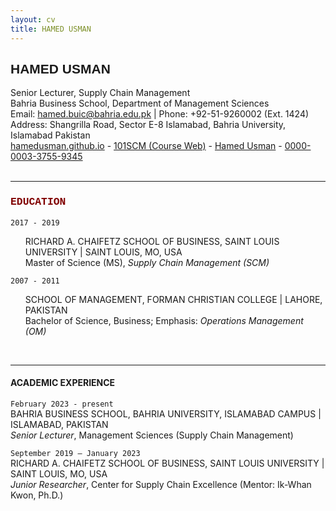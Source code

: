 ```yaml
---
layout: cv
title: HAMED USMAN
---
```

<h2 style="font-family:arial; font-color:#808080;">HAMED USMAN</h2>
Senior Lecturer, Supply Chain Management<br/>
Bahria Business School, Department of Management Sciences<br/>
Email: <a href="mailto:hamed.buic@bahria.edu.pk">hamed.buic@bahria.edu.pk</a> | Phone: +92-51-9260002 (Ext. 1424)<br/>
Address: Shangrilla Road, Sector E-8 Islamabad, Bahria University, Islamabad Pakistan


<div id="webaddress">
  <a href="https://hamedusman.github.io"><i class="fas fa-home"></i> hamedusman.github.io</a> - 
  <a href="http://101scm.github.io"><i class="fas fa-users"></i>101SCM (Course Web)</a> -
  <a href="https://github.com/hamedusman"><i class="fab fa-github"></i> Hamed Usman</a> - 
  <a href="https://orcid.org/0000-0003-3755-9345"><i class="ai ai-orcid"></i> 0000-0003-3755-9345</a>
</div>


<br/>

---


<h3 style="color:maroon; font-family:courier">EDUCATION</h3>

`2017 - 2019`<br/>
<ul style="list-style-type:none;">
<li>RICHARD A. CHAIFETZ SCHOOL OF BUSINESS, SAINT LOUIS UNIVERSITY | SAINT LOUIS, MO, USA</li>
<li>Master of Science (MS), <i>Supply Chain Management (SCM)</i></li>
</ul>

`2007 - 2011`<br/>
<ul style="list-style-type:none;">
<li>SCHOOL OF MANAGEMENT, FORMAN CHRISTIAN COLLEGE | LAHORE, PAKISTAN</li>
<li>Bachelor of Science, Business; Emphasis: <i>Operations Management (OM)</i></li>
</ul>


<br/>

---


#### ACADEMIC EXPERIENCE

`February 2023 - present`<br/>
BAHRIA BUSINESS SCHOOL, BAHRIA UNIVERSITY, ISLAMABAD CAMPUS | ISLAMABAD, PAKISTAN<br/>
*Senior Lecturer*, Management Sciences (Supply Chain Management)

`September 2019 – January 2023`<br/>
RICHARD A. CHAIFETZ SCHOOL OF BUSINESS, SAINT LOUIS UNIVERSITY | SAINT LOUIS, MO, USA<br/>
*Junior Researcher*, Center for Supply Chain Excellence (Mentor: Ik-Whan Kwon, Ph.D.)
